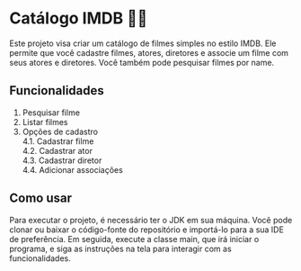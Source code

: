 # Catálogo IMDB :ledger::movie_camera:

Este projeto visa criar um catálogo de filmes simples no estilo IMDB. Ele permite que você cadastre filmes, atores, diretores e associe um filme com seus atores e diretores. Você também pode pesquisar filmes por name.

## Funcionalidades

1. Pesquisar filme
2. Listar filmes
3. Opções de cadastro</br>
  4.1. Cadastrar filme</br>
  4.2. Cadastrar ator</br>
  4.3. Cadastrar diretor</br>
  4.4. Adicionar associações</br>

## Como usar
Para executar o projeto, é necessário ter o JDK em sua máquina. Você pode clonar ou baixar o código-fonte do repositório e importá-lo para a sua IDE de preferência. 
Em seguida, execute a classe main, que irá iniciar o programa, e siga as instruções na tela para interagir com as funcionalidades.
